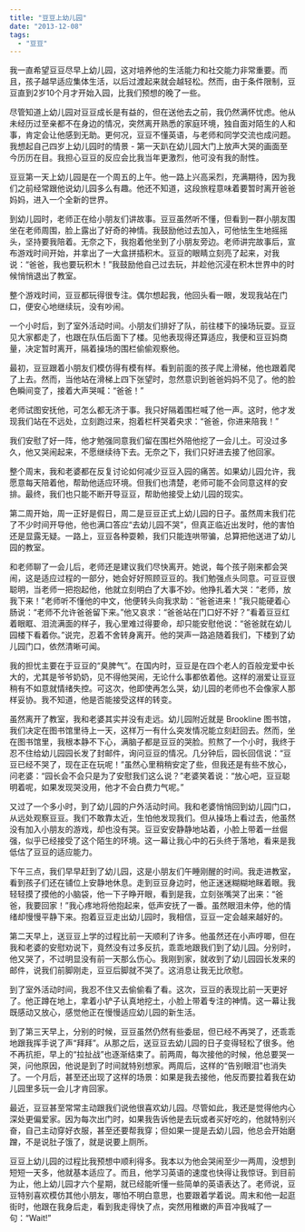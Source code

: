 ```yaml
---
title: "豆豆上幼儿园"
date: "2013-12-08"
tags: 
  - "豆豆"
---
```


我一直希望豆豆尽早上幼儿园，这对培养他的生活能力和社交能力非常重要。而且，孩子越早适应集体生活，以后过渡起来就会越轻松。然而，由于条件限制，豆豆直到2岁10个月才开始入园，比我们预想的晚了一些。

尽管知道上幼儿园对豆豆成长是有益的，但在送他去之前，我仍然满怀忧虑。他从未经历过至亲都不在身边的情况，突然离开熟悉的家庭环境，独自面对陌生的人和事，肯定会让他感到无助。更何况，豆豆不懂英语，与老师和同学交流也成问题。我想起自己四岁上幼儿园时的情景 - 第一天趴在幼儿园大门上放声大哭的画面至今历历在目。我担心豆豆的反应会比我当年更激烈，他可没有我的耐性。

豆豆第一天上幼儿园是在一个周五的上午。他一路上兴高采烈，充满期待，因为我们之前经常跟他说幼儿园多么有趣。他还不知道，这段旅程意味着要暂时离开爸爸妈妈，进入一个全新的世界。

到幼儿园时，老师正在给小朋友们讲故事。豆豆虽然听不懂，但看到一群小朋友围坐在老师周围，脸上露出了好奇的神情。我鼓励他过去加入，可他怯生生地摇摇头，坚持要我陪着。无奈之下，我抱着他坐到了小朋友旁边。老师讲完故事后，宣布游戏时间开始，并拿出了一大盒拼插积木。豆豆的眼睛立刻亮了起来，对我说：“爸爸，我也要玩积木！”我鼓励他自己过去玩，并趁他沉浸在积木世界中的时候悄悄退出了教室。

整个游戏时间，豆豆都玩得很专注。偶尔想起我，他回头看一眼，发现我站在门口，便安心地继续玩，没有吵闹。

一个小时后，到了室外活动时间。小朋友们排好了队，前往楼下的操场玩耍。豆豆见大家都走了，也跟在队伍后面下了楼。见他表现得还算适应，我便和豆豆妈商量，决定暂时离开，隔着操场的围栏偷偷观察他。

最初，豆豆跟着小朋友们模仿得有模有样。看到前面的孩子爬上滑梯，他也跟着爬了上去。然而，当他站在滑梯上四下张望时，忽然意识到爸爸妈妈不见了。他的脸色瞬间变了，接着大声哭喊：“爸爸！”

老师试图安抚他，可怎么都无济于事。我只好隔着围栏喊了他一声。这时，他才发现我们站在不远处，立刻跑过来，抱着栏杆哭着央求：“爸爸，你进来陪我！”

我们安慰了好一阵，他才勉强同意我们留在围栏外陪他挖了一会儿土。可没过多久，他又哭闹起来，不愿继续待下去。无奈之下，我们只好进去接了他回家。

整个周末，我和老婆都在反复讨论如何减少豆豆入园的痛苦。如果幼儿园允许，我愿意每天陪着他，帮助他适应环境。但我们也清楚，老师可能不会同意这样的安排。最终，我们也只能不断开导豆豆，帮助他接受上幼儿园的现实。

第二周开始，周一正好是假日，周二是豆豆正式上幼儿园的日子。虽然周末我们花了不少时间开导他，他也满口答应“去幼儿园不哭”，但真正临近出发时，他的害怕还是显露无疑。一路上，豆豆各种耍赖，我们只能连哄带骗，总算把他送进了幼儿园的教室。

和老师聊了一会儿后，老师还是建议我们尽快离开。她说，每个孩子刚来都会哭闹，这是适应过程的一部分，她会好好照顾豆豆的。我们勉强点头同意。可豆豆很聪明，当老师一把抱起他，他就立刻明白了大事不妙。他挣扎着大哭：“老师，放我下来！”老师听不懂他的中文，他便转头向我求助：“爸爸进来！”我只能硬着心肠说：“老师不允许爸爸留下来。”他又哀求：“爸爸站在门口好不好？”看着豆豆红着眼眶、泪流满面的样子，我心里难过得要命，却只能安慰他说：“爸爸就在幼儿园楼下看着你。”说完，忍着不舍转身离开。他的哭声一路追随着我们，下楼到了幼儿园门口，依然清晰可闻。

我的担忧主要在于豆豆的“臭脾气”。在国内时，豆豆是在四个老人的百般宠爱中长大的，尤其是爷爷奶奶，见不得他哭闹，无论什么事都依着他。这样的溺爱让豆豆稍有不如意就情绪失控。可这次，他即使再怎么哭，幼儿园的老师也不会像家人那样妥协。我不知道，他是否能接受这样的转变。

虽然离开了教室，我和老婆其实并没有走远。幼儿园附近就是 Brookline 图书馆，我们决定在图书馆里待上一天，这样万一有什么突发情况能立刻赶回去。然而，坐在图书馆里，我根本静不下心，满脑子都是豆豆的哭脸。煎熬了一个小时，我终于忍不住给幼儿园园长发了封邮件，询问豆豆的情况。几分钟后，园长回信说：“豆豆已经不哭了，现在正在玩呢！”虽然心里稍稍安定了些，但我还是有些不放心，问老婆：“园长会不会只是为了安慰我们这么说？”老婆笑着说：“放心吧，豆豆聪明着呢，如果发现哭没用，他才不会白费力气呢。”

又过了一个多小时，到了幼儿园的户外活动时间。我和老婆悄悄回到幼儿园门口，从远处观察豆豆。我们不敢靠太近，生怕他发现我们。但从操场上看过去，他虽然没有加入小朋友的游戏，却也没有哭。豆豆安安静静地站着，小脸上带着一丝倔强，似乎已经接受了这个陌生的环境。这一幕让我心中的石头终于落地，看来是我低估了豆豆的适应能力。

下午三点，我们早早赶到了幼儿园，这是小朋友们午睡刚醒的时间。我走进教室，看到孩子们还在铺位上安静地休息。走到豆豆身边时，他正迷迷糊糊地眯着眼。我轻轻摸了摸他的小脑袋，他一下子睁开眼，看到是我，立刻张嘴哭了出来：“爸爸，我要回家！”我心疼地将他抱起来，低声安抚了一番。虽然眼泪未停，他的情绪却慢慢平静下来。抱着豆豆走出幼儿园时，我相信，豆豆一定会越来越好的。

第二天早上，送豆豆上学的过程比前一天顺利了许多。他虽然还在小声哼唧，但在我和老婆的安慰劝说下，竟然没有过多反抗，乖乖地跟我们到了幼儿园。分别时，他又哭了，不过明显没有前一天那么伤心。我刚到家，就收到了幼儿园园长发来的邮件，说我们前脚刚走，豆豆后脚就不哭了。这消息让我无比欣慰。

到了室外活动时间，我忍不住又去偷偷看了看。这次，豆豆的表现比前一天更好了。他正蹲在地上，拿着小铲子认真地挖土，小脸上带着专注的神情。这一幕让我既感动又放心，感觉他正在慢慢适应幼儿园的新生活。

到了第三天早上，分别的时候，豆豆虽然仍然有些委屈，但已经不再哭了，还乖乖地跟我挥手说了声“拜拜”。从那之后，送豆豆去幼儿园的日子变得轻松了很多。他不再抗拒，早上的“拉扯战”也逐渐结束了。前两周，每次接他的时候，他总要哭一哭，问他原因，他说是到了时间就特别想家。两周后，这样的“告别眼泪”也消失了。一个月后，甚至还出现了这样的场景：如果是我去接他，他反而要拉着我在幼儿园里多玩一会儿才肯回家。

最近，豆豆甚至常常主动跟我们说他很喜欢幼儿园。尽管如此，我还是觉得他内心深处更偏爱家。因为每次出门时，如果我告诉他是去玩或者买好吃的，他就特别兴奋，自己主动穿好衣服，甚至还要帮我穿；但如果一提是去幼儿园，他总会开始磨蹭，不是说肚子饿了，就是说要上厕所。

豆豆上幼儿园的过程比我预想中顺利得多。我本以为他会哭闹至少一两周，没想到短短一天多，他就基本适应了。而且，他学习英语的速度也快得让我惊讶。到目前为止，他上幼儿园才六个星期，就已经能听懂一些简单的英语表达了。老师说，豆豆特别喜欢模仿其他小朋友，哪怕不明白意思，也要跟着学着说。周末和他一起逛街时，他跟在我身后走，看到我走得快了点，突然用稚嫩的声音冲我喊了一句：“Wait!”